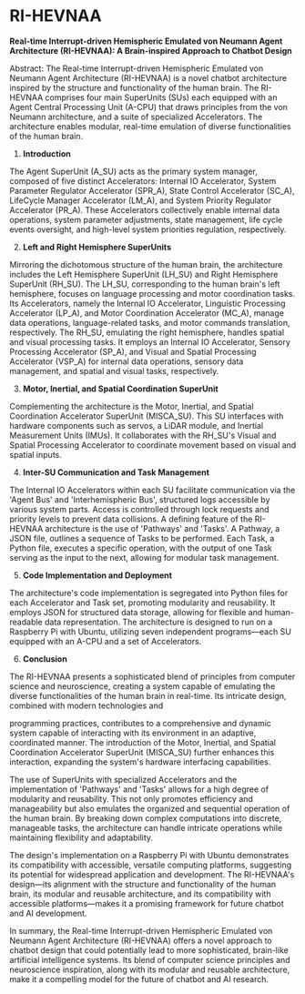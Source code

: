 # RI-HEVNAA

**Real-time Interrupt-driven Hemispheric Emulated von Neumann Agent Architecture (RI-HEVNAA): A Brain-inspired Approach to Chatbot Design**

Abstract: The Real-time Interrupt-driven Hemispheric Emulated von Neumann Agent Architecture (RI-HEVNAA) is a novel chatbot architecture inspired by the structure and functionality of the human brain. The RI-HEVNAA comprises four main SuperUnits (SUs) each equipped with an Agent Central Processing Unit (A-CPU) that draws principles from the von Neumann architecture, and a suite of specialized Accelerators. The architecture enables modular, real-time emulation of diverse functionalities of the human brain.

1. **Introduction**

The Agent SuperUnit (A_SU) acts as the primary system manager, composed of five distinct Accelerators: Internal IO Accelerator, System Parameter Regulator Accelerator (SPR_A), State Control Accelerator (SC_A), LifeCycle Manager Accelerator (LM_A), and System Priority Regulator Accelerator (PR_A). These Accelerators collectively enable internal data operations, system parameter adjustments, state management, life cycle events oversight, and high-level system priorities regulation, respectively.

2. **Left and Right Hemisphere SuperUnits**

Mirroring the dichotomous structure of the human brain, the architecture includes the Left Hemisphere SuperUnit (LH_SU) and Right Hemisphere SuperUnit (RH_SU). The LH_SU, corresponding to the human brain's left hemisphere, focuses on language processing and motor coordination tasks. Its Accelerators, namely the Internal IO Accelerator, Linguistic Processing Accelerator (LP_A), and Motor Coordination Accelerator (MC_A), manage data operations, language-related tasks, and motor commands translation, respectively. The RH_SU, emulating the right hemisphere, handles spatial and visual processing tasks. It employs an Internal IO Accelerator, Sensory Processing Accelerator (SP_A), and Visual and Spatial Processing Accelerator (VSP_A) for internal data operations, sensory data management, and spatial and visual tasks, respectively.

3. **Motor, Inertial, and Spatial Coordination SuperUnit**

Complementing the architecture is the Motor, Inertial, and Spatial Coordination Accelerator SuperUnit (MISCA_SU). This SU interfaces with hardware components such as servos, a LiDAR module, and Inertial Measurement Units (IMUs). It collaborates with the RH_SU's Visual and Spatial Processing Accelerator to coordinate movement based on visual and spatial inputs.

4. **Inter-SU Communication and Task Management**

The Internal IO Accelerators within each SU facilitate communication via the 'Agent Bus' and 'Interhemispheric Bus', structured logs accessible by various system parts. Access is controlled through lock requests and priority levels to prevent data collisions. A defining feature of the RI-HEVNAA architecture is the use of 'Pathways' and 'Tasks'. A Pathway, a JSON file, outlines a sequence of Tasks to be performed. Each Task, a Python file, executes a specific operation, with the output of one Task serving as the input to the next, allowing for modular task management.

5. **Code Implementation and Deployment**

The architecture's code implementation is segregated into Python files for each Accelerator and Task set, promoting modularity and reusability. It employs JSON for structured data storage, allowing for flexible and human-readable data representation. The architecture is designed to run on a Raspberry Pi with Ubuntu, utilizing seven independent programs—each SU equipped with an A-CPU and a set of Accelerators.

6. **Conclusion**

The RI-HEVNAA presents a sophisticated blend of principles from computer science and neuroscience, creating a system capable of emulating the diverse functionalities of the human brain in real-time. Its intricate design, combined with modern technologies and

programming practices, contributes to a comprehensive and dynamic system capable of interacting with its environment in an adaptive, coordinated manner. The introduction of the Motor, Inertial, and Spatial Coordination Accelerator SuperUnit (MISCA_SU) further enhances this interaction, expanding the system's hardware interfacing capabilities.

The use of SuperUnits with specialized Accelerators and the implementation of 'Pathways' and 'Tasks' allows for a high degree of modularity and reusability. This not only promotes efficiency and manageability but also emulates the organized and sequential operation of the human brain. By breaking down complex computations into discrete, manageable tasks, the architecture can handle intricate operations while maintaining flexibility and adaptability.

The design's implementation on a Raspberry Pi with Ubuntu demonstrates its compatibility with accessible, versatile computing platforms, suggesting its potential for widespread application and development. The RI-HEVNAA's design—its alignment with the structure and functionality of the human brain, its modular and reusable architecture, and its compatibility with accessible platforms—makes it a promising framework for future chatbot and AI development.

In summary, the Real-time Interrupt-driven Hemispheric Emulated von Neumann Agent Architecture (RI-HEVNAA) offers a novel approach to chatbot design that could potentially lead to more sophisticated, brain-like artificial intelligence systems. Its blend of computer science principles and neuroscience inspiration, along with its modular and reusable architecture, make it a compelling model for the future of chatbot and AI research.
